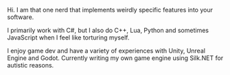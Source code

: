 Hi. I am that one nerd that implements weirdly specific features into your software.

I primarily work with C#, but I also do C++, Lua, Python and sometimes JavaScript when I feel like torturing myself.

I enjoy game dev and have a variety of experiences with Unity, Unreal Engine and Godot. Currently writing my own game engine using Silk.NET for autistic reasons.
